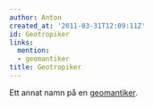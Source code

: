 ```yaml
---
author: Anton
created_at: '2011-03-31T12:09:11Z'
id: Geotropiker
links:
  mention:
  - geomantiker
title: Geotropiker
---
```


Ett annat namn på en [geomantiker].

  [geomantiker]: geomantiker
